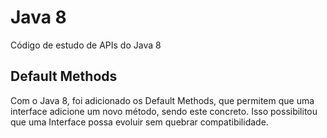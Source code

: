 # Java 8
Código de estudo de APIs do Java 8

## Default Methods
Com o Java 8, foi adicionado os Default Methods, que permitem que uma interface adicione um novo método, sendo este concreto. Isso possibilitou que uma Interface possa evoluir sem quebrar compatibilidade.
